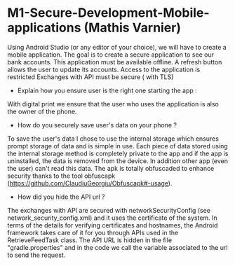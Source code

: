 # M1-Secure-Development-Mobile-applications (Mathis Varnier)
  Using Android Studio (or any editor of your choice), we will have to create a mobile application.  The goal is to create a secure application to see our bank accounts.  This application must be available offline. A refresh button allows the user to update its accounts. Access to the application is restricted Exchanges with API must be secure ( with TLS)
  
  - Explain how you ensure user is the right one starting the app :

With digital print we ensure that the user who uses the application is also the owner of the phone.

- How do you securely save user's data on your phone ?

To save the user's data I chose to use the internal storage which ensures prompt storage of data and is simple in use. Each piece of data stored using the internal storage method is completely private to the app and if the app is uninstalled, the data is removed from the device. In addition other app (even the user) can't read this data.
The apk is totally obfuscaded to enhance security thanks to the tool obfuscapk (https://github.com/ClaudiuGeorgiu/Obfuscapk#-usage).

- How did you hide the API url ?

The exchanges with API are secured with networkSecurityConfig (see network_security_config.xml) and it uses the certificate of the system. In terms of the details for verifying certificates and hostnames, the Android framework takes care of it for you through APIs used in the RetrieveFeedTask class.
The API URL is hidden in the file "gradle.properties" and in the code we call the variable associated to the url to send the request.

